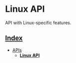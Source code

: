 # Linux API

API with Linux-specific features.

## [Index](../../README.md)
- [APIs](../README.md)
  - **[Linux API](./README.md)**

